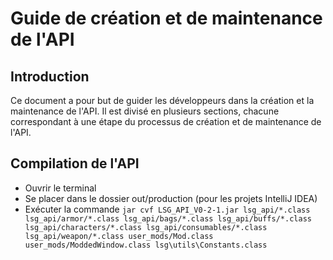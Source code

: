 # Guide de création et de maintenance de l'API
## Introduction
Ce document a pour but de guider les développeurs dans la création et la maintenance de l'API. Il est divisé en plusieurs sections, chacune correspondant à une étape du processus de création et de maintenance de l'API.

## Compilation de l'API
- Ouvrir le terminal
- Se placer dans le dossier out/production (pour les projets IntelliJ IDEA)
- Exécuter la commande `jar cvf LSG_API_V0-2-1.jar lsg_api/*.class lsg_api/armor/*.class lsg_api/bags/*.class lsg_api/buffs/*.class lsg_api/characters/*.class lsg_api/consumables/*.class lsg_api/weapon/*.class user_mods/Mod.class user_mods/ModdedWindow.class lsg\utils\Constants.class`